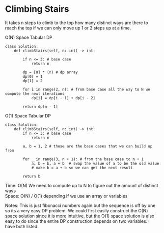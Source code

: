 # Climbing Stairs

It takes n steps to climb to the top how many distinct ways are there to reach the top if we can only move up 1 or 2 steps up at a time.


O(N) Space Tabular DP<br>
```
class Solution:
    def climbStairs(self, n: int) -> int:

        if n <= 3: # base case
            return n

        dp = [0] * (n) # dp array 
        dp[0] = 1
        dp[1] = 2

        for i in range(2, n): # from base case all the way to N we compute the next iterations
            dp[i] = dp[i - 1] + dp[i - 2]

        return dp[n - 1]
```

O(1) Space Tabular DP<br>
```
class Solution:
    def climbStairs(self, n: int) -> int:
        if n <= 3: # base case
            return n

        a, b = 1, 2 # these are the base cases that we can build up from 

        for _ in range(3, n + 1): # from the base case to n + 1
            a, b = b, a + b  # swap the value of a to be the old value
            # make b = a + b so we can get the next result

        return b
```

Time: O(N) We need to compute up to N to figure out the amount of distinct ways<br>
Space: O(N) / O(1) depending if we use an array or variables<br>

Notes: This is just fibonacci numbers again but the sequence is off by one so its a very easy DP problem. We could first easily construct the O(N) space solution since it is more intuitive, but the O(1) space solution is also easy to do since the entire DP construction depends on two variables. I have both listed


